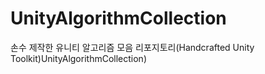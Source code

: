 # UnityAlgorithmCollection
손수 제작한 유니티 알고리즘 모음 리포지토리(Handcrafted Unity Toolkit)UnityAlgorithmCollection)

